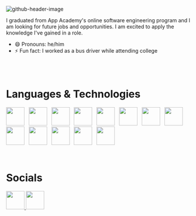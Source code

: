 ![github-header-image](https://user-images.githubusercontent.com/92858393/173470111-969bc071-d0f9-40a5-bb0d-04b478bbbde4.png)
 
 I graduated from App Academy's online software engineering program and I am looking for future jobs and opportunities. I am excited to apply the knowledge I've gained in a role.

- 😄 Pronouns: he/him
- ⚡ Fun fact: I worked as a bus driver while attending college

</br>
</br>

<div align='center'>
  
<!-- [![Andrew's GitHub stats](https://github-readme-stats.vercel.app/api?username=bandrewi&count_private=true&show_icons=true&theme=blue-green)](https://github.com/bandrewi/github-readme-stats) 
 
[![Top Langs](https://github-readme-stats.vercel.app/api/top-langs/?username=bandrewi&theme=blue-green&layout=compact)](https://github.com/bandrewi/github-readme-stats) -->
 
</div>

# Languages & Technologies

<div>
   <img src="https://cdn.jsdelivr.net/gh/devicons/devicon/icons/javascript/javascript-plain.svg" style="width:50px" />&nbsp;&nbsp;
   <img src="https://seeklogo.com/images/P/python-logo-A32636CAA3-seeklogo.com.png" style="width:50px;" />&nbsp;&nbsp;
   <img src="https://cdn.jsdelivr.net/gh/devicons/devicon/icons/html5/html5-plain-wordmark.svg" style="width:50px;" />&nbsp;&nbsp;
   <img src="https://cdn.jsdelivr.net/gh/devicons/devicon/icons/css3/css3-plain-wordmark.svg" style="width:50px;" />&nbsp;&nbsp;
   <img src="https://svgshare.com/i/931.svg" style="width:50px;" />&nbsp;&nbsp;
   <img src="https://seeklogo.com/images/N/nodejs-logo-FBE122E377-seeklogo.com.png" style="width:50px;" />&nbsp;&nbsp;
   <img src="https://cdn.jsdelivr.net/gh/devicons/devicon/icons/react/react-original-wordmark.svg" style="width:50px;" />&nbsp;&nbsp;
   <img src="https://cdn.jsdelivr.net/gh/devicons/devicon/icons/redux/redux-original.svg" style="width:50px;" />&nbsp;&nbsp;
   <img src="https://seeklogo.com/images/F/flask-logo-44C507ABB7-seeklogo.com.png" style="width:50px;" />&nbsp;&nbsp;
   <img src="https://cdn.jsdelivr.net/gh/devicons/devicon/icons/postgresql/postgresql-original-wordmark.svg" style="width:50px;" />&nbsp;&nbsp;
   <img src="https://i.imgur.com/v4MGQKD.png" style="width:50px;" />&nbsp;&nbsp;
   <img src="https://cdn.jsdelivr.net/gh/devicons/devicon/icons/vscode/vscode-original-wordmark.svg" style="width:50px;" />&nbsp;&nbsp;
   <img src="https://cdn.jsdelivr.net/gh/devicons/devicon/icons/heroku/heroku-plain-wordmark.svg" style="width:50px;" />&nbsp;&nbsp;
<!--    <img src="https://seeklogo.com/images/A/aws-s3-simple-storage-service-logo-B280D33C1B-seeklogo.com.png" style="width:50px;" /> -->
</div>

&nbsp;

# Socials
<div>
 
 <a href='https://www.linkedin.com/in/andrew-bui-26b718237/' target='_blank'>
  <img src='https://i.imgur.com/hLlhx14.png' style="width:50px;"/>

 <a href='https://angel.co/u/andrew-bui-11' target='_blank'>
 <img src='https://www.svgimages.com/svg-image/s7/angellist-logo-256x256.png' style="width:50px;"/>
  
</div>
<!--
**bandrewi/bandrewi** is a ✨ _special_ ✨ repository because its `README.md` (this file) appears on your GitHub profile.

Here are some ideas to get you started:

- 🔭 I’m currently working on ...
- 🌱 I’m currently learning ...
- 👯 I’m looking to collaborate on ...
- 🤔 I’m looking for help with ...
-->
